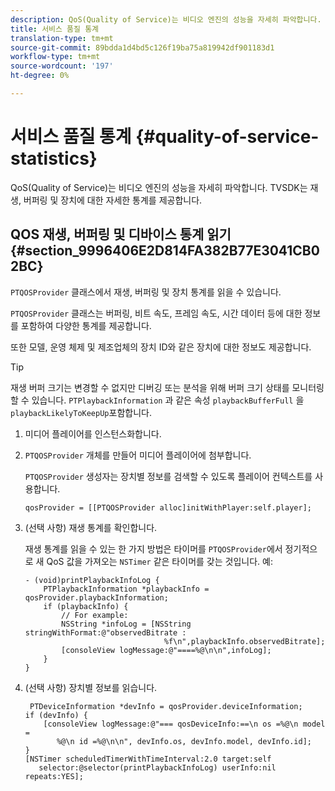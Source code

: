 ```yaml
---
description: QoS(Quality of Service)는 비디오 엔진의 성능을 자세히 파악합니다. TVSDK는 재생, 버퍼링 및 장치에 대한 자세한 통계를 제공합니다.
title: 서비스 품질 통계
translation-type: tm+mt
source-git-commit: 89bdda1d4bd5c126f19ba75a819942df901183d1
workflow-type: tm+mt
source-wordcount: '197'
ht-degree: 0%

---
```



# 서비스 품질 통계 {#quality-of-service-statistics}

QoS(Quality of Service)는 비디오 엔진의 성능을 자세히 파악합니다. TVSDK는 재생, 버퍼링 및 장치에 대한 자세한 통계를 제공합니다.

## QOS 재생, 버퍼링 및 디바이스 통계 읽기 {#section_9996406E2D814FA382B77E3041CB02BC}

`PTQOSProvider` 클래스에서 재생, 버퍼링 및 장치 통계를 읽을 수 있습니다.

`PTQOSProvider` 클래스는 버퍼링, 비트 속도, 프레임 속도, 시간 데이터 등에 대한 정보를 포함하여 다양한 통계를 제공합니다.

또한 모델, 운영 체제 및 제조업체의 장치 ID와 같은 장치에 대한 정보도 제공합니다.

>[!TIP]
>
>재생 버퍼 크기는 변경할 수 없지만 디버깅 또는 분석을 위해 버퍼 크기 상태를 모니터링할 수 있습니다. `PTPlaybackInformation` 과 같은 속성 `playbackBufferFull` 을  `playbackLikelyToKeepUp`포함합니다.

1. 미디어 플레이어를 인스턴스화합니다.
1. `PTQOSProvider` 개체를 만들어 미디어 플레이어에 첨부합니다.

   `PTQOSProvider` 생성자는 장치별 정보를 검색할 수 있도록 플레이어 컨텍스트를 사용합니다.

   ```
   qosProvider = [[PTQOSProvider alloc]initWithPlayer:self.player]; 
   ```

1. (선택 사항) 재생 통계를 확인합니다.

   재생 통계를 읽을 수 있는 한 가지 방법은 타이머를 `PTQOSProvider`에서 정기적으로 새 QoS 값을 가져오는 `NSTimer` 같은 타이머를 갖는 것입니다. 예:

   ```
   - (void)printPlaybackInfoLog { 
       PTPlaybackInformation *playbackInfo = qosProvider.playbackInformation;  
       if (playbackInfo) { 
           // For example: 
           NSString *infoLog = [NSString stringWithFormat:@"observedBitrate :  
                                  %f\n",playbackInfo.observedBitrate]; 
           [consoleView logMessage:@"====%@\n\n",infoLog]; 
       } 
   }
   ```

1. (선택 사항) 장치별 정보를 읽습니다.

   ```
    PTDeviceInformation *devInfo = qosProvider.deviceInformation; 
   if (devInfo) { 
       [consoleView logMessage:@"=== qosDeviceInfo:==\n os =%@\n model =  
          %@\n id =%@\n\n", devInfo.os, devInfo.model, devInfo.id]; 
   } 
   [NSTimer scheduledTimerWithTimeInterval:2.0 target:self  
      selector:@selector(printPlaybackInfoLog) userInfo:nil repeats:YES];
   ```
